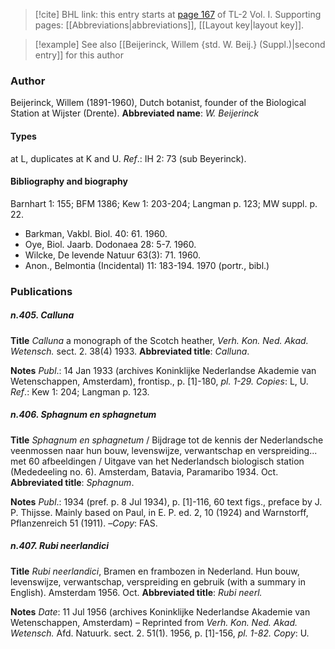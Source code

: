 > [!cite] BHL link: this entry starts at [page 167](https://www.biodiversitylibrary.org/page/33120298) of TL-2 Vol. I.
> Supporting pages: [[Abbreviations|abbreviations]], [[Layout key|layout key]].

> [!example] See also [[Beijerinck, Willem {std. W. Beij.} (Suppl.)|second entry]] for this author

### Author

Beijerinck, Willem (1891-1960), Dutch botanist, founder of the Biological Station at Wijster (Drente). 
**Abbreviated name**: *W. Beijerinck*

#### Types

at L, duplicates at K and U.
*Ref*.: IH 2: 73 (sub Beyerinck).

#### Bibliography and biography

Barnhart 1: 155; BFM 1386; Kew 1: 203-204; Langman p. 123; MW suppl. p. 22.
- Barkman, Vakbl. Biol. 40: 61. 1960.
- Oye, Biol. Jaarb. Dodonaea 28: 5-7. 1960.
- Wilcke, De levende Natuur 63(3): 71. 1960.
- Anon., Belmontia (Incidental) 11: 183-194. 1970 (portr., bibl.)

### Publications

##### n.405. Calluna

**Title**
*Calluna* a monograph of the Scotch heather, *Verh. Kon. Ned. Akad. Wetensch.* sect. 2. 38(4) 1933.
**Abbreviated title**: *Calluna*.

**Notes**
*Publ*.: 14 Jan 1933 (archives Koninklijke Nederlandse Akademie van Wetenschappen, Amsterdam), frontisp., p. \[1\]-180, *pl. 1-29. Copies*: L, U.
*Ref*.: Kew 1: 204; Langman p. 123.

##### n.406. Sphagnum en sphagnetum

**Title**
*Sphagnum en sphagnetum* / Bijdrage tot de kennis der Nederlandsche veenmossen naar hun bouw, levenswijze, verwantschap en verspreiding... met 60 afbeeldingen / Uitgave van het Nederlandsch biologisch station (Mededeeling no. 6). Amsterdam, Batavia, Paramaribo 1934. Oct.
**Abbreviated title**: *Sphagnum*.

**Notes**
*Publ*.: 1934 (pref. p. 8 Jul 1934), p. \[1\]-116, 60 text figs., preface by J. P. Thijsse. Mainly based on Paul, in E. P. ed. 2, 10 (1924) and Warnstorff, Pflanzenreich 51 (1911). –*Copy*: FAS.

##### n.407. Rubi neerlandici

**Title**
*Rubi neerlandici*, Bramen en frambozen in Nederland. Hun bouw, levenswijze, verwantschap, verspreiding en gebruik (with a summary in English). Amsterdam 1956. Oct.
**Abbreviated title**: *Rubi neerl.*

**Notes**
*Date*: 11 Jul 1956 (archives Koninklijke Nederlandse Akademie van Wetenschappen, Amsterdam) – Reprinted from *Verh. Kon. Ned. Akad. Wetensch.* Afd. Natuurk. sect. 2. 51(1). 1956, p. \[1\]-156, *pl. 1-82. Copy*: U.

